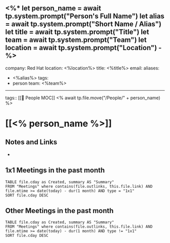 <%*
	let person_name = await tp.system.prompt("Person's Full Name")
	let alias = await tp.system.prompt("Short Name / Alias")
	let title = await tp.system.prompt("Title")
	let team = await tp.system.prompt("Team")
	let location = await tp.system.prompt("Location")
-%>
---
company: Red Hat
location: <%location%>
title: <%title%>
email: 
aliases: 
 - <%alias%>
tags:
 - person
team: <%team%>
---
tags:: [[👥 People MOC]]
<% await tp.file.move("/People/" + person_name) %>
# [[<% person_name %>]]

## Notes and Links
- 

## 1x1 Meetings in the past month
```dataview
TABLE file.cday as Created, summary AS "Summary"
FROM "Meetings" where contains(file.outlinks, this.file.link) AND file.mtime >= date(today) - dur(1 month) AND type = "1x1"
SORT file.cday DESC
```
## Other Meetings in the past month
```dataview
TABLE file.cday as Created, summary AS "Summary"
FROM "Meetings" where contains(file.outlinks, this.file.link) AND file.mtime >= date(today) - dur(1 month) AND type != "1x1"
SORT file.cday DESC
```